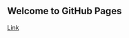 ## Welcome to GitHub Pages
[Link](https://raw.githubusercontent.com/aorthey/configuration-space-visualizer/master/js-cspace/index.html)
